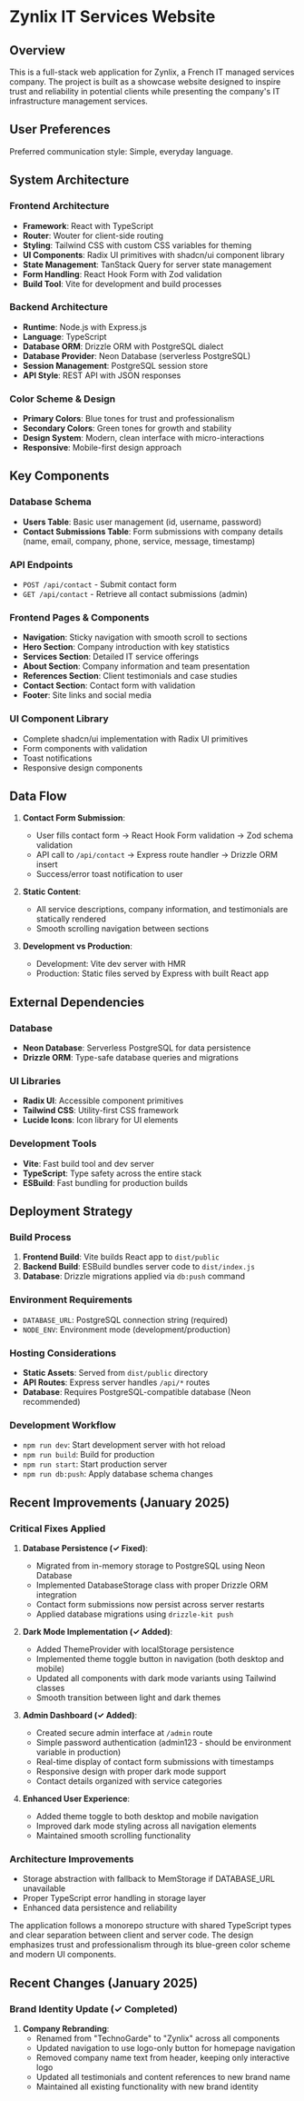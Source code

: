 # Zynlix IT Services Website

## Overview

This is a full-stack web application for Zynlix, a French IT managed services company. The project is built as a showcase website designed to inspire trust and reliability in potential clients while presenting the company's IT infrastructure management services.

## User Preferences

Preferred communication style: Simple, everyday language.

## System Architecture

### Frontend Architecture
- **Framework**: React with TypeScript
- **Router**: Wouter for client-side routing
- **Styling**: Tailwind CSS with custom CSS variables for theming
- **UI Components**: Radix UI primitives with shadcn/ui component library
- **State Management**: TanStack Query for server state management
- **Form Handling**: React Hook Form with Zod validation
- **Build Tool**: Vite for development and build processes

### Backend Architecture
- **Runtime**: Node.js with Express.js
- **Language**: TypeScript
- **Database ORM**: Drizzle ORM with PostgreSQL dialect
- **Database Provider**: Neon Database (serverless PostgreSQL)
- **Session Management**: PostgreSQL session store
- **API Style**: REST API with JSON responses

### Color Scheme & Design
- **Primary Colors**: Blue tones for trust and professionalism
- **Secondary Colors**: Green tones for growth and stability
- **Design System**: Modern, clean interface with micro-interactions
- **Responsive**: Mobile-first design approach

## Key Components

### Database Schema
- **Users Table**: Basic user management (id, username, password)
- **Contact Submissions Table**: Form submissions with company details (name, email, company, phone, service, message, timestamp)

### API Endpoints
- `POST /api/contact` - Submit contact form
- `GET /api/contact` - Retrieve all contact submissions (admin)

### Frontend Pages & Components
- **Navigation**: Sticky navigation with smooth scroll to sections
- **Hero Section**: Company introduction with key statistics
- **Services Section**: Detailed IT service offerings
- **About Section**: Company information and team presentation
- **References Section**: Client testimonials and case studies
- **Contact Section**: Contact form with validation
- **Footer**: Site links and social media

### UI Component Library
- Complete shadcn/ui implementation with Radix UI primitives
- Form components with validation
- Toast notifications
- Responsive design components

## Data Flow

1. **Contact Form Submission**:
   - User fills contact form → React Hook Form validation → Zod schema validation
   - API call to `/api/contact` → Express route handler → Drizzle ORM insert
   - Success/error toast notification to user

2. **Static Content**:
   - All service descriptions, company information, and testimonials are statically rendered
   - Smooth scrolling navigation between sections

3. **Development vs Production**:
   - Development: Vite dev server with HMR
   - Production: Static files served by Express with built React app

## External Dependencies

### Database
- **Neon Database**: Serverless PostgreSQL for data persistence
- **Drizzle ORM**: Type-safe database queries and migrations

### UI Libraries
- **Radix UI**: Accessible component primitives
- **Tailwind CSS**: Utility-first CSS framework
- **Lucide Icons**: Icon library for UI elements

### Development Tools
- **Vite**: Fast build tool and dev server
- **TypeScript**: Type safety across the entire stack
- **ESBuild**: Fast bundling for production builds

## Deployment Strategy

### Build Process
1. **Frontend Build**: Vite builds React app to `dist/public`
2. **Backend Build**: ESBuild bundles server code to `dist/index.js`
3. **Database**: Drizzle migrations applied via `db:push` command

### Environment Requirements
- `DATABASE_URL`: PostgreSQL connection string (required)
- `NODE_ENV`: Environment mode (development/production)

### Hosting Considerations
- **Static Assets**: Served from `dist/public` directory
- **API Routes**: Express server handles `/api/*` routes
- **Database**: Requires PostgreSQL-compatible database (Neon recommended)

### Development Workflow
- `npm run dev`: Start development server with hot reload
- `npm run build`: Build for production
- `npm run start`: Start production server
- `npm run db:push`: Apply database schema changes

## Recent Improvements (January 2025)

### Critical Fixes Applied
1. **Database Persistence (✓ Fixed)**:
   - Migrated from in-memory storage to PostgreSQL using Neon Database
   - Implemented DatabaseStorage class with proper Drizzle ORM integration
   - Contact form submissions now persist across server restarts
   - Applied database migrations using `drizzle-kit push`

2. **Dark Mode Implementation (✓ Added)**:
   - Added ThemeProvider with localStorage persistence
   - Implemented theme toggle button in navigation (both desktop and mobile)
   - Updated all components with dark mode variants using Tailwind classes
   - Smooth transition between light and dark themes

3. **Admin Dashboard (✓ Added)**:
   - Created secure admin interface at `/admin` route
   - Simple password authentication (admin123 - should be environment variable in production)
   - Real-time display of contact form submissions with timestamps
   - Responsive design with proper dark mode support
   - Contact details organized with service categories

4. **Enhanced User Experience**:
   - Added theme toggle to both desktop and mobile navigation
   - Improved dark mode styling across all navigation elements
   - Maintained smooth scrolling functionality

### Architecture Improvements
- Storage abstraction with fallback to MemStorage if DATABASE_URL unavailable
- Proper TypeScript error handling in storage layer
- Enhanced data persistence and reliability

The application follows a monorepo structure with shared TypeScript types and clear separation between client and server code. The design emphasizes trust and professionalism through its blue-green color scheme and modern UI components.

## Recent Changes (January 2025)

### Brand Identity Update (✓ Completed)
1. **Company Rebranding**:
   - Renamed from "TechnoGarde" to "Zynlix" across all components
   - Updated navigation to use logo-only button for homepage navigation
   - Removed company name text from header, keeping only interactive logo
   - Updated all testimonials and content references to new brand name
   - Maintained all existing functionality with new brand identity